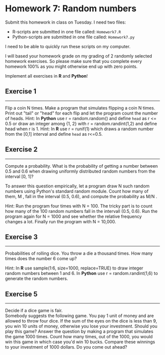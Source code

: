 # Homework 7: Random numbers

Submit this homework in class on Tuesday.
I need two files:

  * R-scripts are submitted in one file called: ``Homework7.R``
  * Python-scripts are submitted in one file called: ``Homework7.py``

I need to be able to quickly run these scripts on my computer.

I will based your homework grade on my grading of 2 randomly selected homework exercises. So please make sure that you complete every homework 100% as you might otherwise end up with zero points.

Implement all exercises in **R** and **Python**!


## Exercise 1
-------------------------------------------------------------------------------

Flip a coin N times.  Make a program that simulates flipping a coin N times. Print out "tail" or "head" for each flip and let the program count the number of heads. 
Hint: In **Python** use r = random.random() and define ``head`` as r <= 0.5 or draw an integer among {1, 2} with r = random.randint(1,2) and define head when r is 1.
Hint: In **R** use r = runif(1) which draws a random number from the [0,1] interval and define ``head`` as r<=0.5.

## Exercise 2
-------------------------------------------------------------------------------

Compute a probability.  What is the probability of getting a number between 0.5 and 0.6 when drawing uniformly distributed random numbers from the interval [0, 1]? 

To answer this question empirically, let a program draw N such random numbers using Python's standard random module. Count how many of them, M , fall in the interval (0.5, 0.6), and compute the probability as M/N . 

Hint: Run the program four times with N = 100.  The tricky part is to count how many of the 100 random numbers fall in the intervall (0.5, 0.6).
Run the program again for N = 1000 and see whether the relative frequency changes a lot. Finally run the program with N = 10,000.

## Exercise 3
-------------------------------------------------------------------------------

Probabilities of rolling dice. You throw a die a thousand times. How many times does the number 6 come up?

Hint: In **R** use sample(1:6, size=1000, replace=TRUE) to draw integer random numbers between 1 and 6. In **Python** use  r = random.randint(1,6) to generate the random numbers.

## Exercise 5
-------------------------------------------------------------------------------

Decide if a dice game is fair.  
Somebody suggests the following game. You pay 1 unit of money and are allowed to throw four dice. If the sum of the eyes on the dice is less than 9, you win 10 units of money, otherwise you lose your investment.  Should you play this game? Answer the question by making a program that simulates the game 1000 times. Count how many times, out of the 1000, you would win this game in which case you'd win 10 bucks. Compare these winnings to your investment of 1000 dollars. Do you come out ahead?



